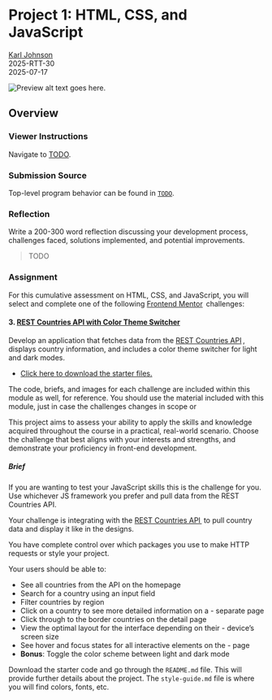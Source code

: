 # Project 1: HTML, CSS, and JavaScript

[Karl Johnson](https://github.com/hirekarl)  
2025-RTT-30  
<time datetime="2025-07-17">2025-07-17</time>  

![Preview alt text goes here.](./preview.png)

## Overview
### Viewer Instructions
Navigate to [TODO]().

### Submission Source
Top-level program behavior can be found in [`TODO`]().

### Reflection
Write a 200-300 word reflection discussing your development process, challenges faced, solutions implemented, and potential improvements.
> TODO

### Assignment

For this cumulative assessment on HTML, CSS, and JavaScript, you will select and complete one of the following [Frontend Mentor](]https://www.frontendmentor.io/)  challenges:


#### 3. [**REST Countries API with Color Theme Switcher**](https://www.frontendmentor.io/challenges/rest-countries-api-with-color-theme-switcher-5cacc469fec04111f7b848ca)
Develop an application that fetches data from the [REST Countries API](https://restcountries.com/) , displays country information, and includes a color theme switcher for light and dark modes.
- [Click here to download the starter files.](https://ps-lms.vercel.app/curriculum-assets/414/rest-countries-api-with-color-theme-switcher-master.zip)

The code, briefs, and images for each challenge are included within this module as well, for reference. You should use the material included with this module, just in case the challenges changes in scope or

This project aims to assess your ability to apply the skills and knowledge acquired throughout the course in a practical, real-world scenario. Choose the challenge that best aligns with your interests and strengths, and demonstrate your proficiency in front-end development.

##### Brief
If you are wanting to test your JavaScript skills this is the challenge for you. Use whichever JS framework you prefer and pull data from the REST Countries API.

Your challenge is integrating with the [REST Countries API ](https://restcountries.com/) to pull country data and display it like in the designs.

You have complete control over which packages you use to make HTTP requests or style your project.

Your users should be able to:
- See all countries from the API on the homepage
- Search for a country using an input field
- Filter countries by region
- Click on a country to see more detailed information on a - separate page
- Click through to the border countries on the detail page
- View the optimal layout for the interface depending on their - device’s screen size
- See hover and focus states for all interactive elements on the - page
- **Bonus**: Toggle the color scheme between light and dark mode

Download the starter code and go through the `README.md` file. This will provide further details about the project. The `style-guide.md` file is where you will find colors, fonts, etc.